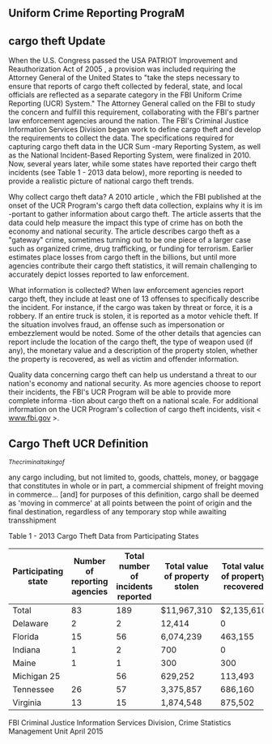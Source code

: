 <!-- image -->

<!-- image -->

## Uniform Crime Reporting PrograM

## cargo theft Update

When the U.S. Congress passed the USA PATRIOT Improvement and Reauthorization Act of 2005 , a provision was included requiring the Attorney General of the United States to "take the steps necessary to ensure that reports of cargo theft collected by federal, state, and local officials are reflected as a separate category in the FBI Uniform Crime Reporting (UCR) System." The Attorney General called on the FBI to study the concern and fulfill this requirement, collaborating with the FBI's partner law enforcement agencies around the nation. The FBI's Criminal Justice Information Services Division began work to define cargo theft and develop the requirements to collect the data. The specifications required for capturing cargo theft data in the UCR Sum -mary Reporting System, as well as the National Incident-Based Reporting System, were finalized in 2010. Now, several years later, while some states have reported their cargo theft incidents (see Table 1 - 2013 data below), more reporting is needed to provide a realistic picture of national cargo theft trends.

Why collect cargo theft data? A 2010 article , which the FBI published at the onset of the UCR Program's cargo theft data collection, explains why it is im -portant to gather information about cargo theft. The article asserts that the data could help measure the impact this type of crime has on both the economy and national security. The article describes cargo theft as a "gateway" crime, sometimes turning out to be one piece of a larger case such as organized crime, drug trafficking, or funding for terrorism. Earlier estimates place losses from cargo theft in the billions, but until more agencies contribute their cargo theft statistics, it will remain challenging to accurately depict losses reported to law enforcement.

What information is collected? When law enforcement agencies report cargo theft, they include at least one of 13 offenses to specifically describe the incident. For instance, if the cargo was taken by threat or force, it is a robbery. If an entire truck is stolen, it is reported as a motor vehicle theft. If the situation involves fraud, an offense such as impersonation or embezzlement would be noted. Some of the other details that agencies can report include the location of the cargo theft, the type of weapon used (if any), the monetary value and a description of the property stolen, whether the property is recovered, as well as victim and offender information.

Quality data concerning cargo theft can help us understand a threat to our nation's economy and national security. As more agencies choose to report their incidents, the FBI's UCR Program will be able to provide more complete informa -tion about cargo theft on a national scale. For additional information on the UCR Program's collection of cargo theft incidents, visit &lt; www.fbi.gov &gt;.

## Cargo Theft UCR Definition

$_{The criminal taking of }$

any cargo including, but not limited to, goods, chattels, money, or baggage that constitutes in whole or in part, a commercial shipment of freight moving in commerce... [and] for purposes of this definition, cargo shall be deemed as 'moving in commerce' at all points between the point of origin and the final destination, regardless of any temporary stop while awaiting transshipment

Table 1 - 2013 Cargo Theft Data from Participating States

| Participating state   | Number of reporting agencies   |   Total number of  incidents reported | Total value of property stolen   | Total value of property recovered   |
|-----------------------|--------------------------------|---------------------------------------|----------------------------------|-------------------------------------|
| Total                 | 83                             |                                   189 | $11,967,310                      | $2,135,610                          |
| Delaware              | 2                              |                                     2 | 12,414                           | 0                                   |
| Florida               | 15                             |                                    56 | 6,074,239                        | 463,155                             |
| Indiana               | 1                              |                                     2 | 700                              | 0                                   |
| Maine                 | 1                              |                                     1 | 300                              | 300                                 |
| Michigan 25           |                                |                                    56 | 629,252                          | 113,493                             |
| Tennessee             | 26                             |                                    57 | 3,375,857                        | 686,160                             |
| Virginia              | 13                             |                                    15 | 1,874,548                        | 875,502                             |

FBI Criminal Justice Information Services Division, Crime Statistics Management Unit April 2015